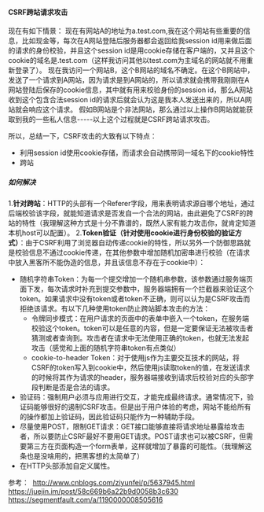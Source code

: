 #### CSRF跨站请求攻击
现在有如下情景：
现在有网站A的地址为a.test.com,我在这个网站有些重要的信息，比如现金等，每次在A网站登陆后服务器都会返回给我session id用来做后面的请求的身份校验，并且这个session id是用cookie存储在客户端的，又并且这个cookie的域名是.test.com（这样我访问其他以test.com为主域名的网站就不用重新登录了）。
现在我访问一个网站B，这个B网站的域名不确定。在这个B网站中，发送了一个请求到A网站，因为请求是到A网站的，所以请求就会携带我刚刚在A网站登陆后保存的cookie信息，其中就有用来校验身份的session id，那么A网站收到这个包含合法session id的请求后就会认为这是我本人发送出来的，所以A网站就会响应这个请求。
假如B网站是个非法网站，那么通过以上操作B网站就能获取到我的一些私人信息-----以上这个过程就是CSRF跨站请求攻击。

所以，总结一下，CSRF攻击的大致有以下特点：
* 利用session id使用cookie存储，而请求会自动携带同一域名下的cookie特性
* 跨站

##### 如何解决
1.__针对跨站__：HTTP的头部有一个Referer字段，用来表明请求源自哪个地址，通过后端校验该字段，就能知道请求是否发自一个合法的网站，由此避免了CSRF的跨站的特性（我理解这种方式是十分不靠谱的，既然人家有能力攻击你，就肯定知道本机host可以配置）。
2.__Token验证（针对使用cookie进行身份校验的验证方式）__：由于CSRF利用了浏览器自动传递cookie的特性，所以另外一个防御思路就是校验信息不通过cookie传递，在其他参数中增加随机加密串进行校验（在请求中放入黑客所不能伪造的信息，并且该信息不存在于cookie中）：

* 随机字符串Token：为每一个提交增加一个随机串参数，该参数通过服务端页面下发，每次请求时补充到提交参数中，服务器端拥有一个拦截器来验证这个token。如果请求中没有token或者token不正确，则可以认为是CSRF攻击而拒绝该请求。有以下几种使用token防止跨站脚本攻击的方法：
  * 令牌同步模式：在用户请求的页面中的表单中嵌入一个token，在服务端校验这个token。token可以是任意的内容，但是一定要保证无法被攻击者猜测或者查询到。攻击者在请求中无法使用正确的token，也就无法发起攻击（感觉和上面的随机字符串token有点类似）
  * cookie-to-header Token：对于使用js作为主要交互技术的网站，将CSRF的token写入到cookie中，然后使用js读取token的值，在发送请求的时候将其作为请求的header，服务器端接收到请求后校验对应的头部字段判断是否是合法的请求。
* 验证码：强制用户必须与应用进行交互，才能完成最终请求。通常情况下，验证码能够很好的遏制CSRF攻击。但是出于用户体验的考虑，网站不能给所有的操作都加上验证码，因此验证码只能作为一种辅助手段。
* 尽量使用POST，限制GET请求：GET接口能够直接将请求地址暴露给攻击者，所以要防止CSRF最好不要用GET请求。POST请求也可以被CSRF，但需要第三方在页面构造一个form表单，这样就增加了暴露的可能性。（我理解这条也是没啥用的，把黑客想的太简单了）
* 在HTTP头部添加自定义属性。

参考：
​	http://www.cnblogs.com/ziyunfei/p/5637945.html
​	https://juejin.im/post/58c669b6a22b9d0058b3c630
​	https://segmentfault.com/a/1190000008505616